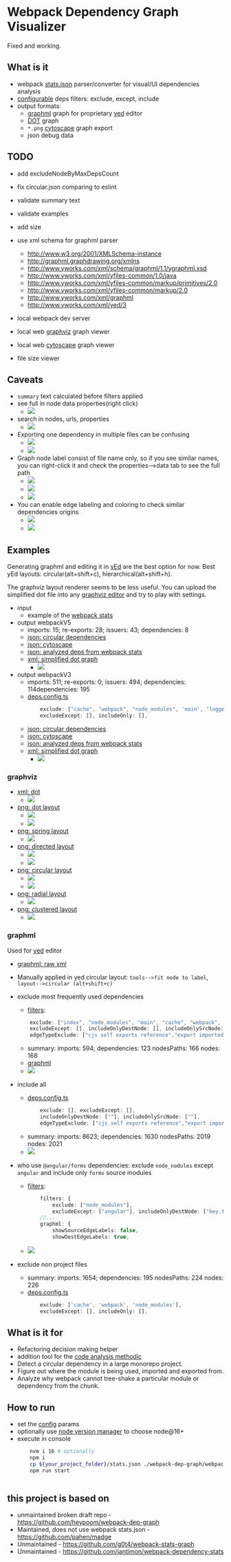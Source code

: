 # Webpack Dependency Graph Visualizer

Fixed and working.

## What is it

 * webpack [stats.json](https://webpack.js.org/api/stats) parser/converter for visual/UI dependencies analysis
 * [configurable](./deps.config.ts) deps filters: exclude, except, include
 * output formats:
    * [graphml](http://graphml.graphdrawing.org/) graph for proprietary [yed](https://www.yworks.com/products/yed/download) editor
    * [DOT](https://github.com/glejeune/node-graphviz) graph
    * `*.png` [cytoscape](https://cytoscape.org/) graph export
    * json debug data

## TODO

 * add excludeNodeByMaxDepsCount
 * fix circular.json comparing to eslint
 * validate summary text
 * validate examples
 * add size

 * use xml schema for graphml parser
    * http://www.w3.org/2001/XMLSchema-instance
    * http://graphml.graphdrawing.org/xmlns 
    * http://www.yworks.com/xml/schema/graphml/1.1/ygraphml.xsd
    * http://www.yworks.com/xml/yfiles-common/1.0/java
    * http://www.yworks.com/xml/yfiles-common/markup/primitives/2.0
    * http://www.yworks.com/xml/yfiles-common/markup/2.0
    * http://www.yworks.com/xml/graphml
    * http://www.yworks.com/xml/yed/3
 * local webpack dev server
 * local web [graphviz](http://magjac.com/graphviz-visual-editor/) graph viewer
 * local web [cytoscape](https://js.cytoscape.org) graph viewer
 * file size viewer

## Caveats

 * `summary` text calculated before filters applied
 * see full in node data properties(right click)
    * ![](./doc/graphml_yed_data.jpg)
 * search in nodes, urls, properties
    * ![](./doc/graphml_yed_search.jpg)
 * Exporting one dependency in multiple files can be confusing
    * ![](./doc/graphml_re-export_code.jpg)
    * ![](./doc/graphml_key_properties.jpg)
 * Graph node label consist of file name only, so if you see similar names, you can right-click it and check the properties-->data tab to see the full path
    * ![](./doc/graphml_index_properties_1.jpg)
    * ![](./doc/graphml_index_properties_2.jpg)
    * ![](./doc/graphml_index_properties_3.jpg)
 * You can enable edge labeling and coloring to check similar dependencies origins
    * ![](./doc/graphml_edge_label_1.jpg)
    * ![](./doc/graphml_edge_label_2.jpg)

## Examples

Generating graphml and editing it in [yEd](https://www.yworks.com/products/yed/download) are the best option for now. Best yEd layouts: circular(alt+shift+c), hierarchical(alt+shift+h).

The graphviz layout renderer seems to be less useful. You can upload the simplified dot file into any [graphviz editor](http://magjac.com/graphviz-visual-editor/) and try to play with settings.

 * input
    * example of the [webpack stats](./doc/webpack-stats.zip)
 * output webpackV5
    * imports: 15; re-exports: 28; issuers: 43; dependencies: 8
    * [json: circular dependencies](./graph-output/webpackV5/circular.json)
    * [json: cytoscape](./graph-output/webpackV5/cytoscape.json)
    * [json: analyzed deps from webpack stats](./graph-output/webpackV5/deps.json)
    * [xml: simplified dot graph](./graph-output/webpackV5/graph_simplified.dot)
        * ![](./doc/graphviz_dot_simplified.jpg)
 * output webpackV3
    * imports: 511; re-exports: 0; issuers: 494; dependencies: 114dependencies: 195
    * [deps.config.ts](./deps.config.ts)
        ```ts
            exclude: ["cache", "webpack", "node_modules", 'main', 'logger', 'index', 'profile', 'config', 'platform','settings', 'popup', 'app', 'confirm', 'analytics', 'theme', 'error', 'home'],
            excludeExcept: [], includeOnly: [],
        ```
    * [json: circular dependencies](./graph-output/circular.json)
    * [json: cytoscape](./graph-output/cytoscape.json)
    * [json: analyzed deps from webpack stats](./graph-output/deps.json)
    * [xml: simplified dot graph](./graph-output/graph_simplified.dot)
        * ![](./doc/graphviz_dot_simplified.jpg)

### graphviz

* [xml: dot](./graph-output/graphviz.dot)
    * ![](./doc/graphviz_dot.jpg)
* [png: dot layout](./graph-output/graphviz_dot.png)
    * ![](./doc/graphviz_dot_layout.jpg)
    * ![](./doc/graphviz_dot_layout_full.jpg)
* [png: spring layout](./graph-output/graphviz_spring.png)
    * ![](./doc/graphviz_spring_layout.jpg)
* [png: directed layout](./graph-output/graphviz_directed.png)
    * ![](./doc/graphviz_directed_layout.jpg)
    * ![](./doc/graphviz_directed_layout_full.jpg)
* [png: circular layout](./graph-output/graphviz_circular.png)
    * ![](./doc/graphviz_circle_layout.jpg)
    * ![](./doc/graphviz_circle_layout_full.jpg)
* [png: radial layout](./graph-output/graphviz_radial.png)
    * ![](./doc/graphviz_radial_layout.jpg)
* [png: clustered layout](./graph-output/graphviz_clustered.png)
    * ![](./doc/graphviz_clustered_layout.jpg)

### graphml

Used for [yed](https://www.yworks.com/products/yed) editor

 * [graphml: raw xml](./graph-output/deps.graphml)
 * Manually applied in yed circular layout: `tools-->fit node to label`, `layout-->circular (alt+shift+c)`

 * exclude most frequently used dependencies
    * [filters](./deps.config.ts):
    ```ts
		exclude: ["index", "node_modules", "main", "cache", "webpack", "logger", "profile", "config", "platform", "settings", "popup", "confirm", "analytics", "theme", "error",],
		excludeExcept: [], includeOnlyDestNode: [], includeOnlySrcNode: [],
		edgeTypeExclude: ["cjs self exports reference","export imported specifier",],
    ```
    * summary: imports: 594; dependencies: 123 nodesPaths: 166 nodes: 168
    * [graphml](./graph-output/deps_circular.graphml)
    * ![](./doc/graphml_except.jpg)
 * include all
    * [deps.config.ts](./deps.config.ts)
        ```ts
            exclude: [], excludeExcept: [],
            includeOnlyDestNode: [""], includeOnlySrcNode: [""],
		    edgeTypeExclude: ["cjs self exports reference","export imported specifier"],
        ```
    * summary: imports: 8623; dependencies: 1630 nodesPaths: 2019 nodes: 2021
    * ![](./doc/graphml_all.jpg)
 * who use `@angular/forms` dependencies: exclude `node_nodules` except `angular` and include only `forms` source modules
    * [filters](./deps.config.ts):
        ```ts
            filters: {
                exclude: ["node_modules"],
                excludeExcept: ["angular"], includeOnlyDestNode: ["key.ts"], includeOnlySrcNode: ["key.ts"],
            //...
            graphml: {
                showSourceEdgeLabels: false,
                showDestEdgeLabels: true,
        ```
    * ![](./doc/graphml_filter_forms_only.jpg)
 * exclude non project files
    * summary: imports: 1654; dependencies: 195 nodesPaths: 224 nodes: 226
    * [deps.config.ts](./deps.config.ts)
        ```ts
            exclude: ['cache', 'webpack', 'node_modules'],
            excludeExcept: [], includeOnly: [],
        ```


## What is it for

 * Refactoring decision making helper
 * addition tool for the [code analysis methodic](https://github.com/bskydive/code_quality_js)
 * Detect a circular dependency in a large monorepo project.
 * Figure out where the module is being used, imported and exported from.
 * Analyze why webpack cannot tree-shake a particular module or dependency from the chunk.

## How to run

 * set the [config](./deps.config.js) params
 * optionally use [node version manager](https://github.com/nvm-sh/nvm) to choose node@16+
 * execute in console
    ```bash
        nvm i 16 # optionally
        npm i
        cp ${your_project_folder}/stats.json ./webpack-dep-graph/webpack-stats.json
        npm run start
        
    ```

## this project is based on 

 * unmaintained broken draft repo - https://github.com/heypoom/webpack-dep-graph
 * Maintained, does not use webpack stats.json - https://github.com/pahen/madge
 * Unmaintained - https://github.com/g0t4/webpack-stats-graph
 * Unmaintained - https://github.com/jantimon/webpack-dependency-stats

